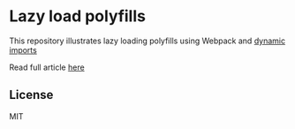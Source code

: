 # Lazy load polyfills

This repository illustrates lazy loading polyfills using Webpack and [dynamic imports](http://2ality.com/2017/01/import-operator.html)

Read full article [here](https://medium.com/@piotr.kuczynski/lazy-loading-polyfills-4b85c4951e73) 

## License

MIT

